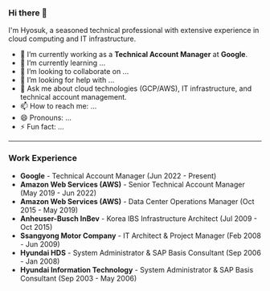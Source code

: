 ### Hi there 👋

I'm Hyosuk, a seasoned technical professional with extensive experience in cloud computing and IT infrastructure.

- 🔭 I’m currently working as a **Technical Account Manager** at **Google**.
- 🌱 I’m currently learning ...
- 👯 I’m looking to collaborate on ...
- 🤔 I’m looking for help with ...
- 💬 Ask me about cloud technologies (GCP/AWS), IT infrastructure, and technical account management.
- 📫 How to reach me: ...
- 😄 Pronouns: ...
- ⚡ Fun fact: ...

---

### Work Experience

- **Google** - Technical Account Manager (Jun 2022 - Present)
- **Amazon Web Services (AWS)** - Senior Technical Account Manager (May 2019 - Jun 2022)
- **Amazon Web Services (AWS)** - Data Center Operations Manager (Oct 2015 - May 2019)
- **Anheuser-Busch InBev** - Korea IBS Infrastructure Architect (Jul 2009 - Oct 2015)
- **Ssangyong Motor Company** - IT Architect & Project Manager (Feb 2008 - Jun 2009)
- **Hyundai HDS** - System Administrator & SAP Basis Consultant (Sep 2006 - Jan 2008)
- **Hyundai Information Technology** - System Administrator & SAP Basis Consultant (Sep 2003 - May 2006)
